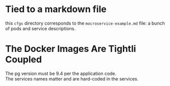 # Tied to a markdown file
this `cfgs` directory corresponds to the `mocroservice-example.md` file: a bunch of pods and service descriptions.  

# The Docker Images Are Tightli Coupled
The pg version must be 9.4 per the application code.  
The services names matter and are hard-coded in the services.  
